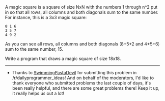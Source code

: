A magic square is a square of size NxN with the numbers 1 through n^2 put in so that all rows, all columns and both diagonals sum to the same number. For instance, this is a 3x3 magic square:

    8 1 6
    3 5 7   
    4 9 2

As you can see all rows, all columns and both diagonals (8+5+2 and 4+5+6) sum to the same number, 15.

Write a program that draws a magic square of size 18x18.

***

* Thanks to [SwimmingPastaDevil](http://www.reddit.com/user/SwimmingPastaDevil) for submitting this problem in /r/dailyprogrammer_ideas! And on behalf of the moderators, I'd like to thank everyone who submitted problems the last couple of days, it's been really helpful, and there are some great problems there! Keep it up, it really helps us out a lot! 
